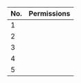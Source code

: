 
|No.|Permissions|
|----|-----|
|1||can get results on SQLLab|
|2||can format sql on SQLLab|
|3||can export csv on SQLLab|
|4||can execute sql query on SQLLab|
|5||database access on [Drill].(id:1)|
